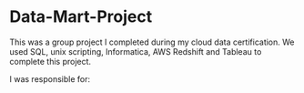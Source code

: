 # Data-Mart-Project
This was a group project I  completed during my cloud data certification. We used SQL, unix scripting, Informatica, AWS Redshift and Tableau to complete this project. 

I was responsible for:

